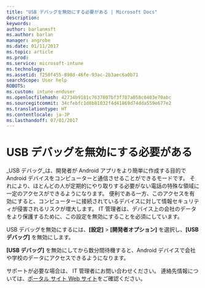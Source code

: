 ```yaml
---
title: "USB デバッグを無効にする必要がある | Microsoft Docs"
description: 
keywords: 
author: barlanmsft
ms.author: barlan
manager: angrobe
ms.date: 01/11/2017
ms.topic: article
ms.prod: 
ms.service: microsoft-intune
ms.technology: 
ms.assetid: f250f455-898d-46fe-93ac-2b3aec6a0b71
searchScope: User help
ROBOTS: 
ms.custom: intune-enduser
ms.openlocfilehash: 42734b9181c7637807bf3f787a058c0403e70abc
ms.sourcegitcommit: 34cfebfc1d8b81032f4d41869d74dda559e677e2
ms.translationtype: HT
ms.contentlocale: ja-JP
ms.lasthandoff: 07/01/2017
---
```

# <a name="you-need-to-turn-off-usb-debugging"></a>USB デバッグを無効にする必要がある

_USB デバッグ_は、開発者が Android アプリをより簡単に作成する目的で Android デバイスをコンピューターと通信させることができるモードです。 それにより、ほとんどの人が定期的にやり取りする必要がない電話の特殊な領域に一定のアクセスができるようになります。 便利である一方、このアクセスを有効にすると、コンピューターに接続されているデバイスに対して情報セキュリティが侵害されるリスクが増大します。 IT 管理者は、デバイス上の会社のデータをより保護するために、この設定を無効にすることを必須にしています。

USB デバッグを無効にするには、**[設定]** > **[開発者オプション]** を選択し、**[USB デバッグ]** を無効にします。

**[USB デバッグ]** を無効にしてから数分間待機すると、Android デバイスで会社や学校のデータにアクセスできるようになります。

サポートが必要な場合は、 IT 管理者にお問い合わせください。 連絡先情報については、[ポータル サイト Web サイト](http://portal.manage.microsoft.com)をご確認ください。
